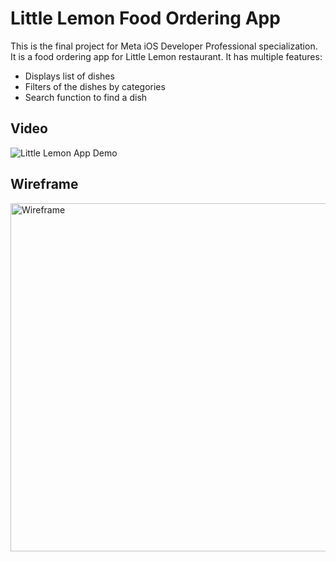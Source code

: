 # Little Lemon Food Ordering App

This is the final project for Meta iOS Developer Professional specialization.
It is a food ordering app for Little Lemon restaurant. 
It has multiple features:
* Displays list of dishes
* Filters of the dishes by categories
* Search function to find a dish


## Video
![Little Lemon App Demo](https://github.com/amstil/littlelemon/assets/6639005/fd0d22b5-7dc9-4ae4-9c38-ad61e49eacce)

## Wireframe
<img width="557" alt="Wireframe" src="https://github.com/amstil/littlelemon/assets/6639005/fed18601-c9c9-4fc1-9d1f-a01db4fe7ebb">
